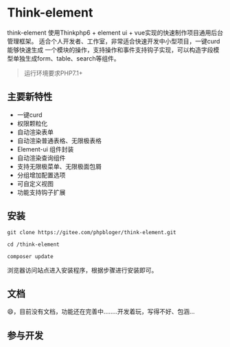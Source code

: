 Think-element
===============

think-element 使用Thinkphp6 + element ui + vue实现的快速制作项目通用后台管理框架。 适合个人开发者、工作室，非常适合快速开发中小型项目，一键curd能够快速生成
一个模块的操作，支持操作和事件支持钩子实现，可以构造字段模型单独生成form、table、search等组件。


> 运行环境要求PHP7.1+

## 主要新特性

* 一键curd
* 权限颗粒化
* 自动渲染表单
* 自动渲染普通表格、无限极表格
* Element-ui 组件封装
* 自动渲染查询组件
* 支持无限极菜单、无限极面包屑
* 分组增加配置选项
* 可自定义视图
* 功能支持钩子扩展


## 安装

~~~
git clone https://gitee.com/phpbloger/think-element.git

cd /think-element

composer update

~~~

浏览器访问站点进入安装程序，根据步骤进行安装即可。

## 文档

😄，目前没有文档，功能还在完善中........开发着玩，写得不好、包涵...

## 参与开发
